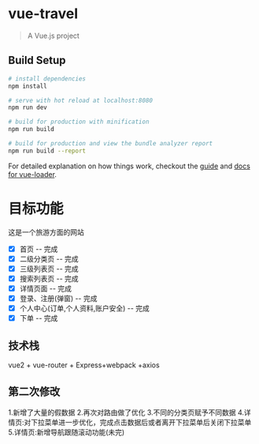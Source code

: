 # vue-travel

> A Vue.js project

## Build Setup

``` bash
# install dependencies
npm install

# serve with hot reload at localhost:8080
npm run dev

# build for production with minification
npm run build

# build for production and view the bundle analyzer report
npm run build --report
```

For detailed explanation on how things work, checkout the [guide](http://vuejs-templates.github.io/webpack/) and [docs for vue-loader](http://vuejs.github.io/vue-loader).

# 目标功能

这是一个旅游方面的网站
- [x] 首页 -- 完成
- [x] 二级分类页 -- 完成
- [x] 三级列表页 -- 完成
- [x] 搜索列表页 -- 完成
- [x] 详情页面 -- 完成
- [x] 登录、注册(弹窗) -- 完成
- [x] 个人中心(订单,个人资料,账户安全) -- 完成
- [x] 下单 -- 完成 

## 技术栈

vue2 + vue-router + Express+webpack +axios

## 第二次修改

1.新增了大量的假数据
2.再次对路由做了优化
3.不同的分类页赋予不同数据
4.详情页:对下拉菜单进一步优化，完成点击数据后或者离开下拉菜单后关闭下拉菜单
5.详情页:新增导航跟随滚动功能(未完)



